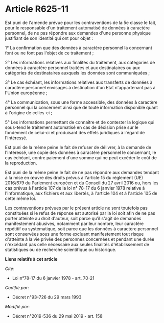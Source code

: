 # Article R625-11

Est puni de l'amende prévue pour les contraventions de la 5e classe le fait, pour le responsable d'un traitement automatisé
de données à caractère personnel, de ne pas répondre aux demandes d'une personne physique justifiant de son identité qui ont
pour objet :

1° La confirmation que des données à caractère personnel la concernant font ou ne font pas l'objet de ce traitement ;

2° Les informations relatives aux finalités du traitement, aux catégories de données à caractère personnel traitées et aux
destinataires ou aux catégories de destinataires auxquels les données sont communiquées ;

3° Le cas échéant, les informations relatives aux transferts de données à caractère personnel envisagés à destination d'un
Etat n'appartenant pas à l'Union européenne ;

4° La communication, sous une forme accessible, des données à caractère personnel qui la concernent ainsi que de toute
information disponible quant à l'origine de celles-ci ;

5° Les informations permettant de connaître et de contester la logique qui sous-tend le traitement automatisé en cas de
décision prise sur le fondement de celui-ci et produisant des effets juridiques à l'égard de l'intéressé.

Est puni de la même peine le fait de refuser de délivrer, à la demande de l'intéressé, une copie des données à caractère
personnel le concernant, le cas échéant, contre paiement d'une somme qui ne peut excéder le coût de la reproduction.

Est puni de la même peine le fait de ne pas répondre aux demandes tendant à la mise en œuvre des droits prévus à l'article 15
du règlement (UE) 2016/679 du Parlement européen et du Conseil du 27 avril 2016 ou, hors les cas prévus à l'article 107 de la
loi n° 78-17 du 6 janvier 1978 relative à l'informatique, aux fichiers et aux libertés, à l'article 104 et à l'article 105 de
cette même loi.

Les contraventions prévues par le présent article ne sont toutefois pas constituées si le refus de réponse est autorisé par
la loi soit afin de ne pas porter atteinte au droit d'auteur, soit parce qu'il s'agit de demandes manifestement abusives,
notamment par leur nombre, leur caractère répétitif ou systématique, soit parce que les données à caractère personnel sont
conservées sous une forme excluant manifestement tout risque d'atteinte à la vie privée des personnes concernées et pendant
une durée n'excédant pas celle nécessaire aux seules finalités d'établissement de statistiques ou de recherche scientifique
ou historique.

**Liens relatifs à cet article**

_Cite_:

  - Loi n°78-17 du 6 janvier 1978 - art. 70-21

_Codifié par_:

  - Décret n°93-726 du 29 mars 1993

_Modifié par_:

  - Décret n°2019-536 du 29 mai 2019 - art. 158
